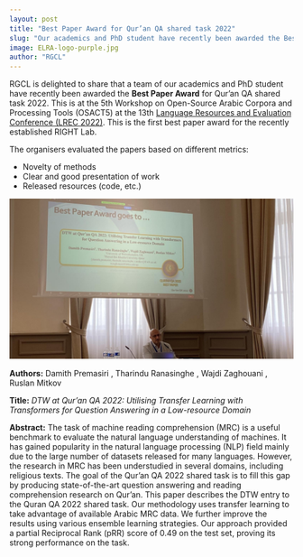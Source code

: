 ```yaml
---
layout: post
title: "Best Paper Award for Qur’an QA shared task 2022"
slug: "Our academics and PhD student have recently been awarded the Best Paper Award for Qur’an QA shared task 2022"
image: ELRA-logo-purple.jpg 
author: "RGCL"
---
```


RGCL is delighted to share that a team of our academics and PhD student have recently been awarded the **Best Paper Award** for Qur’an QA shared task 2022. This is at the 5th Workshop on Open-Source Arabic Corpora and Processing Tools (OSACT5) at the 13th [Language Resources and Evaluation Conference (LREC 2022)](https://lrec2022.lrec-conf.org/en/). This is the first best paper award for the recently established RIGHT Lab.

The organisers evaluated the papers based on different metrics:
- Novelty of methods
- Clear and good presentation of work
- Released resources (code, etc.)

![Best paper aware announcement](../../rgcl_content/images/2022-06-1-best-paper-quran-qa-shared-task.png "Best paper award announcement")

**Authors:** Damith Premasiri , Tharindu Ranasinghe , Wajdi Zaghouani , Ruslan Mitkov  

**Title:** _DTW at Qur’an QA 2022: Utilising Transfer Learning with Transformers for Question Answering in a Low-resource Domain_

**Abstract:** The task of machine reading comprehension (MRC) is a useful benchmark to evaluate the natural language understanding of machines. It has gained popularity in the natural language processing (NLP) field mainly due to the large number of datasets released for many languages. However, the research in MRC has been understudied in several domains, including religious texts. The goal of the Qur’an QA 2022 shared task is to fill this gap by producing state-of-the-art question answering and reading comprehension research on Qur’an. This paper describes the DTW entry to the Quran QA 2022 shared task. Our methodology uses transfer learning to take advantage of available Arabic MRC data. We further improve the results using various ensemble learning strategies. Our approach provided a partial Reciprocal Rank (pRR) score of 0.49 on the test set, proving its strong performance on the task.
